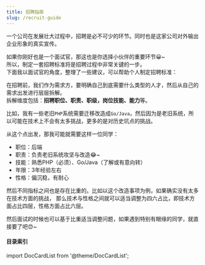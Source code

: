 ```yaml
---
title: 招聘指南
slug: /recruit-guide
---
```


一个公司在发展壮大过程中，招聘是必不可少的环节。同时也是这家公司对外输出企业形象的真实宣传。

如果你刚好也是一个面试官，那这也是你选择小伙伴的重要环节😀~    
所以，制定一套招聘标准将是招聘过程中非常关键的一步。    
下面我以面试官的角度，整理了一些建议，可以帮助个人制定招聘标准：

在招聘前，我们作为需求方，要明确自己到底需要什么类型的人才，然后从自己的需求出发进行层层拆解。   
拆解维度包括：**招聘职位、职责、职级，岗位技能、能力**等。

比如，我有一些老旧`PHP`系统需要迁移改造成`Go/Java`，然后因为是老旧系统，所以可能在技术上不会有太多挑战，更多的是对历史坑点的挑战。

从这个点出发，那我可能就需要这样一位同学：

- 职位：后端
- 职责：负责老旧系统攻坚与改造😂~
- 技能：熟悉PHP（必须）、Go/Java（了解或有意向转）
- 年限：3年经验左右
- 性格：偏沉稳，有耐心

然后不同指标之间也是存在比重的。比如以这个改造事项为例，如果确实没有太多在技术方面的挑战，
那么技术与性格之间就可以适当调整为四六占比，即技术方面占比四层，性格方面占比六层。

然后面试的时候也可以基于比重适当调整问题，如果遇到特别有眼缘的同学，就直接要了吧😍~



#### 目录索引

import DocCardList from '@theme/DocCardList';

<DocCardList />
